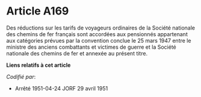 # Article A169

Des réductions sur les tarifs de voyageurs ordinaires de la Société nationale des chemins de fer français sont accordées aux
pensionnés appartenant aux catégories prévues par la convention conclue le 25 mars 1947 entre le ministre des anciens
combattants et victimes de guerre et la Société nationale des chemins de fer et annexée au présent titre.

**Liens relatifs à cet article**

_Codifié par_:

  - Arrêté 1951-04-24 JORF 29 avril 1951
